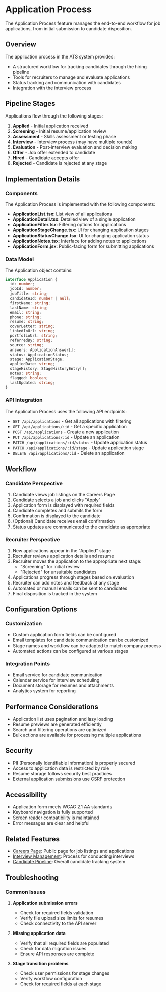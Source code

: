 # Application Process

The Application Process feature manages the end-to-end workflow for job applications, from initial submission to candidate disposition.

## Overview

The application process in the ATS system provides:
- A structured workflow for tracking candidates through the hiring pipeline
- Tools for recruiters to manage and evaluate applications
- Status tracking and communication with candidates
- Integration with the interview process

## Pipeline Stages

Applications flow through the following stages:

1. **Applied** - Initial application received
2. **Screening** - Initial resume/application review
3. **Assessment** - Skills assessment or testing phase
4. **Interview** - Interview process (may have multiple rounds)
5. **Evaluation** - Post-interview evaluation and decision making
6. **Offer** - Job offer extended to candidate
7. **Hired** - Candidate accepts offer
8. **Rejected** - Candidate is rejected at any stage

## Implementation Details

### Components

The Application Process is implemented with the following components:

- **ApplicationList.tsx**: List view of all applications
- **ApplicationDetail.tsx**: Detailed view of a single application
- **ApplicationFilter.tsx**: Filtering options for applications
- **ApplicationStageChange.tsx**: UI for changing application stages
- **ApplicationStatusChange.tsx**: UI for changing application status
- **ApplicationNotes.tsx**: Interface for adding notes to applications
- **ApplicationForm.jsx**: Public-facing form for submitting applications

### Data Model

The Application object contains:

```typescript
interface Application {
  id: number;
  jobId: number;
  jobTitle: string;
  candidateId: number | null;
  firstName: string;
  lastName: string;
  email: string;
  phone: string;
  resume: string;
  coverLetter: string;
  linkedInUrl: string;
  portfolioUrl: string;
  referredBy: string;
  source: string;
  answers: ApplicationAnswer[];
  status: ApplicationStatus;
  stage: ApplicationStage;
  appliedDate: string;
  stageHistory: StageHistoryEntry[];
  notes: string;
  flagged: boolean;
  lastUpdated: string;
}
```

### API Integration

The Application Process uses the following API endpoints:

- `GET /api/applications` - Get all applications with filtering
- `GET /api/applications/:id` - Get a specific application
- `POST /api/applications` - Create a new application
- `PUT /api/applications/:id` - Update an application
- `PATCH /api/applications/:id/status` - Update application status
- `PATCH /api/applications/:id/stage` - Update application stage
- `DELETE /api/applications/:id` - Delete an application

## Workflow

### Candidate Perspective

1. Candidate views job listings on the Careers Page
2. Candidate selects a job and clicks "Apply"
3. Application form is displayed with required fields
4. Candidate completes and submits the form
5. Confirmation is displayed to the candidate
6. (Optional) Candidate receives email confirmation
7. Status updates are communicated to the candidate as appropriate

### Recruiter Perspective

1. New applications appear in the "Applied" stage
2. Recruiter reviews application details and resume
3. Recruiter moves the application to the appropriate next stage:
   - "Screening" for initial review
   - "Rejected" for unsuitable candidates
4. Applications progress through stages based on evaluation
5. Recruiter can add notes and feedback at any stage
6. Automated or manual emails can be sent to candidates
7. Final disposition is tracked in the system

## Configuration Options

### Customization

- Custom application form fields can be configured
- Email templates for candidate communication can be customized
- Stage names and workflow can be adapted to match company process
- Automated actions can be configured at various stages

### Integration Points

- Email service for candidate communication
- Calendar service for interview scheduling
- Document storage for resumes and attachments
- Analytics system for reporting

## Performance Considerations

- Application list uses pagination and lazy loading
- Resume previews are generated efficiently
- Search and filtering operations are optimized
- Bulk actions are available for processing multiple applications

## Security

- PII (Personally Identifiable Information) is properly secured
- Access to application data is restricted by role
- Resume storage follows security best practices
- External application submissions use CSRF protection

## Accessibility

- Application form meets WCAG 2.1 AA standards
- Keyboard navigation is fully supported
- Screen reader compatibility is maintained
- Error messages are clear and helpful

## Related Features

- [Careers Page](./careers-page.md): Public page for job listings and applications
- [Interview Management](./structured-interviews.md): Process for conducting interviews
- [Candidate Pipeline](./candidate-pipeline.md): Overall candidate tracking system

## Troubleshooting

### Common Issues

1. **Application submission errors**
   - Check for required fields validation
   - Verify file upload size limits for resumes
   - Check connectivity to the API server

2. **Missing application data**
   - Verify that all required fields are populated
   - Check for data migration issues
   - Ensure API responses are complete

3. **Stage transition problems**
   - Check user permissions for stage changes
   - Verify workflow configuration
   - Check for required fields at each stage 